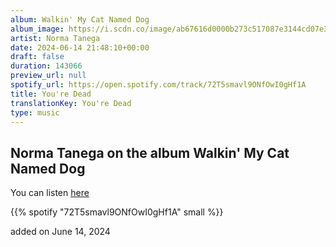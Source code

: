 ```yaml
---
album: Walkin' My Cat Named Dog
album_image: https://i.scdn.co/image/ab67616d0000b273c517087e3144cd07e3b3f28a
artist: Norma Tanega
date: 2024-06-14 21:48:10+00:00
draft: false
duration: 143066
preview_url: null
spotify_url: https://open.spotify.com/track/72T5smavl9ONfOwI0gHf1A
title: You're Dead
translationKey: You're Dead
type: music
---
```


## Norma Tanega on the album Walkin' My Cat Named Dog

You can listen [here](https://open.spotify.com/track/72T5smavl9ONfOwI0gHf1A)

{{% spotify "72T5smavl9ONfOwI0gHf1A" small %}}

added on June 14, 2024
